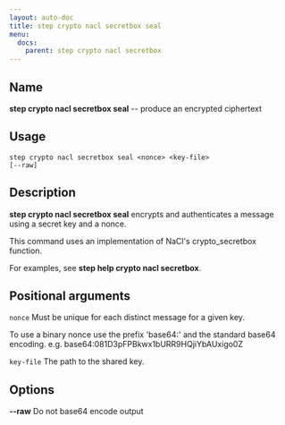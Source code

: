 ```yaml
---
layout: auto-doc
title: step crypto nacl secretbox seal
menu:
  docs:
    parent: step crypto nacl secretbox
---
```


## Name
**step crypto nacl secretbox seal** -- produce an encrypted ciphertext

## Usage

```raw
step crypto nacl secretbox seal <nonce> <key-file>
[--raw]
```

## Description

**step crypto nacl secretbox seal** encrypts and authenticates a message using
a secret key and a nonce.

This command uses an implementation of NaCl's crypto_secretbox function.

For examples, see **step help crypto nacl secretbox**.

## Positional arguments

`nonce`
Must be unique for each distinct message for a given key.

To use a binary nonce use the prefix 'base64:' and the standard base64
encoding. e.g. base64:081D3pFPBkwx1bURR9HQjiYbAUxigo0Z

`key-file`
The path to the shared key.

## Options


**--raw**
Do not base64 encode output


